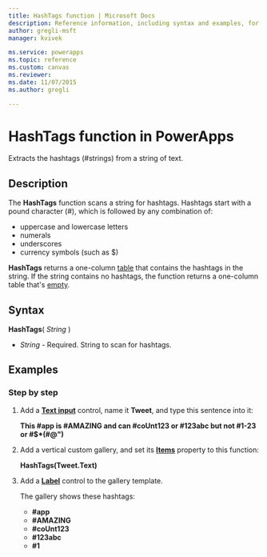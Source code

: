 ```yaml
---
title: HashTags function | Microsoft Docs
description: Reference information, including syntax and examples, for the HashTags function in PowerApps
author: gregli-msft
manager: kvivek

ms.service: powerapps
ms.topic: reference
ms.custom: canvas
ms.reviewer:
ms.date: 11/07/2015
ms.author: gregli

---
```

# HashTags function in PowerApps
Extracts the hashtags (#strings) from a string of text.

## Description
The **HashTags** function scans a string for hashtags. Hashtags start with a pound character (#), which is followed by any combination of:

* uppercase and lowercase letters
* numerals
* underscores
* currency symbols (such as $)

**HashTags** returns a one-column [table](../working-with-tables.md) that contains the hashtags in the string.  If the string contains no hashtags, the function returns a one-column table that's [empty](function-isblank-isempty.md).

## Syntax
**HashTags**( *String* )

* *String* - Required.  String to scan for hashtags.

## Examples
### Step by step
1. Add a **[Text input](../controls/control-text-input.md)** control, name it **Tweet**, and type this sentence into it:
   
    **This #app is #AMAZING and can #coUnt123 or #123abc but not #1-23 or #$\*(#@")**
2. Add a vertical custom gallery, and set its **[Items](../controls/properties-core.md)** property to this function:
   
    **HashTags(Tweet.Text)**
3. Add a **[Label](../controls/control-text-box.md)** control to the gallery template.
   
    The gallery shows these hashtags:
   
   * **\#app**
   * **\#AMAZING**
   * **\#coUnt123**
   * **\#123abc**
   * **\#1**

